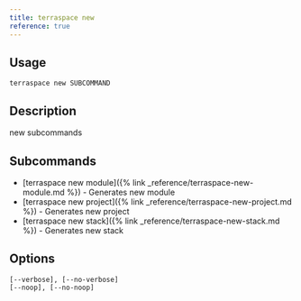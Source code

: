```yaml
---
title: terraspace new
reference: true
---
```


## Usage

    terraspace new SUBCOMMAND

## Description

new subcommands

## Subcommands

* [terraspace new module]({% link _reference/terraspace-new-module.md %}) - Generates new module
* [terraspace new project]({% link _reference/terraspace-new-project.md %}) - Generates new project
* [terraspace new stack]({% link _reference/terraspace-new-stack.md %}) - Generates new stack

## Options

```
[--verbose], [--no-verbose]  
[--noop], [--no-noop]        
```

